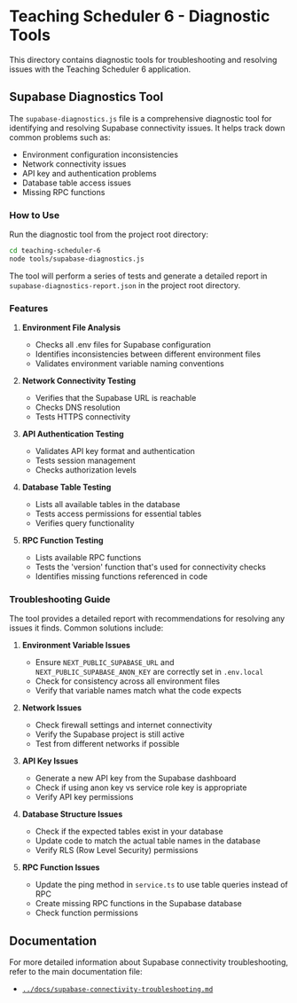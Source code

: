 # Teaching Scheduler 6 - Diagnostic Tools

This directory contains diagnostic tools for troubleshooting and resolving issues with the Teaching Scheduler 6 application.

## Supabase Diagnostics Tool

The `supabase-diagnostics.js` file is a comprehensive diagnostic tool for identifying and resolving Supabase connectivity issues. It helps track down common problems such as:

- Environment configuration inconsistencies
- Network connectivity issues
- API key and authentication problems
- Database table access issues
- Missing RPC functions

### How to Use

Run the diagnostic tool from the project root directory:

```bash
cd teaching-scheduler-6
node tools/supabase-diagnostics.js
```

The tool will perform a series of tests and generate a detailed report in `supabase-diagnostics-report.json` in the project root directory.

### Features

1. **Environment File Analysis**
   - Checks all .env files for Supabase configuration
   - Identifies inconsistencies between different environment files
   - Validates environment variable naming conventions

2. **Network Connectivity Testing**
   - Verifies that the Supabase URL is reachable
   - Checks DNS resolution
   - Tests HTTPS connectivity

3. **API Authentication Testing**
   - Validates API key format and authentication
   - Tests session management
   - Checks authorization levels

4. **Database Table Testing**
   - Lists all available tables in the database
   - Tests access permissions for essential tables
   - Verifies query functionality

5. **RPC Function Testing**
   - Lists available RPC functions
   - Tests the 'version' function that's used for connectivity checks
   - Identifies missing functions referenced in code

### Troubleshooting Guide

The tool provides a detailed report with recommendations for resolving any issues it finds. Common solutions include:

1. **Environment Variable Issues**
   - Ensure `NEXT_PUBLIC_SUPABASE_URL` and `NEXT_PUBLIC_SUPABASE_ANON_KEY` are correctly set in `.env.local`
   - Check for consistency across all environment files
   - Verify that variable names match what the code expects

2. **Network Issues**
   - Check firewall settings and internet connectivity
   - Verify the Supabase project is still active
   - Test from different networks if possible

3. **API Key Issues**
   - Generate a new API key from the Supabase dashboard
   - Check if using anon key vs service role key is appropriate
   - Verify API key permissions

4. **Database Structure Issues**
   - Check if the expected tables exist in your database
   - Update code to match the actual table names in the database
   - Verify RLS (Row Level Security) permissions

5. **RPC Function Issues**
   - Update the ping method in `service.ts` to use table queries instead of RPC
   - Create missing RPC functions in the Supabase database
   - Check function permissions

## Documentation

For more detailed information about Supabase connectivity troubleshooting, refer to the main documentation file:

- [`../docs/supabase-connectivity-troubleshooting.md`](../docs/supabase-connectivity-troubleshooting.md) 